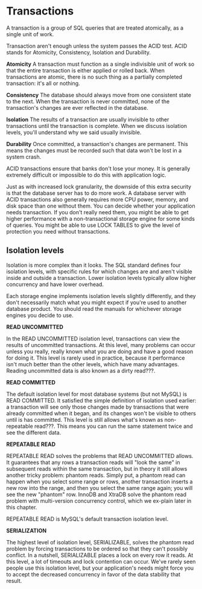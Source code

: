 # Transactions

A transaction is a group of SQL queries that are treated atomically, as a single unit of work.

Transaction aren't enough unless the system passes the ACID test. ACID stands for Atomicity, Consistency, Isolation and Durability.

**Atomicity**
A transaction must function as a single indivisible unit of work so that the entire transaction is either applied or rolled back. When transactions are atomic, there is no such thing as a partially completed transaction: it's all or nothing.

**Consistency**
The database should always move from one consistent state to the next. When the transaction is never committed, none of the transaction's changes are ever reflected in the database.

**Isolation**
The results of a transaction are usually invisible to other transactions until the transaction is complete. When we discuss isolation levels, you'll understand why we said usually invisible.

**Durability**
Once committed, a transaction's changes are permanent. This means the changes must be recorded such that data won't be lost in a system crash.

ACID transactions ensure that banks don't lose your money. It is generally extremely difficult or impossible to do this with application logic.

Just as with increased lock granularity, the downside of this extra security is that the database server has to do more work. A database server with ACID transactions also generally requires more CPU power, memory, and disk space than one without them. You can decide whether your application needs transaction. If you don't really need them, you might be able to get higher performance with a non-transactional storage engine for some kinds of queries. You might be able to use LOCK TABLES to give the level of protection you need without transactions.

## Isolation levels

Isolation is more complex than it looks. The SQL standard defines four isolation levels, with specific rules for which changes are and aren't visible inside and outside a transaction. Lower isolation levels typically allow higher concurrency and have lower overhead.

Each storage engine implements isolation levels slightly differently, and they don't necessarily match what you might expect if you're used to another database product. You should read the manuals for whichever storage engines you decide to use.

**READ UNCOMMITTED**

In the READ UNCOMMITTED isolation level, transactions can view the results of uncommitted transactions. At this level, many problems can occur unless you really, really known what you are doing and have a good reason for doing it. This level is rarely used in practice, because it performance isn't much better than the other levels, which have many advantages. Reading uncommitted data is also known as a dirty read???.

**READ COMMITTED**

The default isolation level for most database systems (but not MySQL) is READ COMMITTED. It satisfied the simple definition of isolation used earlier: a transaction will see only those changes made by transactions that were already committed when it began, and its changes won't be visible to others until is has committed. This level is still allows what's known as non-repeatable read???. This means you can run the same statement twice and see the different data.

**REPEATABLE READ**

REPEATABLE READ solves the problems that READ UNCOMMITTED allows. It guarantees that any rows a transaction reads will "look the same" in subsequent reads within the same transaction, but in theory it still allows another tricky problem: phantom reads. Simply put, a phantom read can happen when you select some range or rows, another transaction inserts a new row into the range, and then you select the same range again; you will see the new "phantom" row. InnoDB and XtraDB solve the phantom read problem with multi-version concurrency control, which we ex-plain later in this chapter.

REPEATABLE READ is MySQL's default transaction isolation level.

**SERIALIZATION**

The highest level of isolation level, SERIALIZABLE, solves the phantom read problem by forcing transactions to be ordered so that they can't possibly conflict. In a nutshell, SERIALIZABLE places a lock on every row it reads. At this level, a lot of timeouts and lock contention can occur. We've rarely seen people use this isolation level, but your application's needs might force you to accept the decreased concurrency in favor of the data stability that result.
